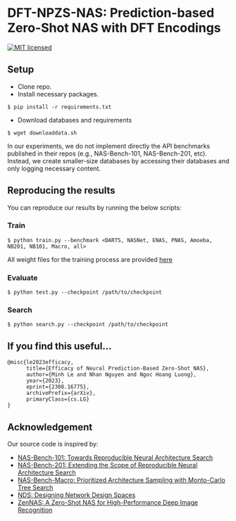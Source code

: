# DFT-NPZS-NAS: Prediction-based Zero-Shot NAS with DFT Encodings
[![MIT licensed](https://img.shields.io/badge/license-MIT-brightgreen.svg)](LICENSE.md)

## Setup
- Clone repo.
- Install necessary packages.
```
$ pip install -r requirements.txt
```
-  Download databases and requirements 
```
$ wget downloaddata.sh
```

In our experiments, we do not implement directly the API benchmarks published in their repos (e.g., NAS-Bench-101, NAS-Bench-201, etc).
Instead, we create smaller-size databases by accessing their databases and only logging necessary content.

## Reproducing the results
You can reproduce our results by running the below scripts:
### Train
```shell
$ python train.py --benchmark <DARTS, NASNet, ENAS, PNAS, Amoeba, NB201, NB101, Macro, all>
```
All weight files for the training process are provided [here](https://drive.google.com/drive/folders/1-2pEC3Dm49UMh7dgzc5dnTI6Sw9uPVxn)

### Evaluate
```shell
$ python test.py --checkpoint /path/to/checkpoint
```
### Search
```shell
$ python search.py --checkpoint /path/to/checkpoint
```

## If you find this useful...
```
@misc{le2023efficacy,
      title={Efficacy of Neural Prediction-Based Zero-Shot NAS}, 
      author={Minh Le and Nhan Nguyen and Ngoc Hoang Luong},
      year={2023},
      eprint={2308.16775},
      archivePrefix={arXiv},
      primaryClass={cs.LG}
}
```
## Acknowledgement
Our source code is inspired by:
- [NAS-Bench-101: Towards Reproducible Neural Architecture Search](https://github.com/google-research/nasbench)
- [NAS-Bench-201: Extending the Scope of Reproducible Neural Architecture Search](https://github.com/D-X-Y/NAS-Bench-201)
- [NAS-Bench-Macro: Prioritized Architecture Sampling with Monto-Carlo Tree Search](https://github.com/xiusu/NAS-Bench-Macro)
- [NDS: Designing Network Design Spaces](https://github.com/facebookresearch/pycls)
- [ZenNAS: A Zero-Shot NAS for High-Performance Deep Image Recognition](https://github.com/facebookresearch/pycls](https://github.com/idstcv/ZenNAS)https://github.com/idstcv/ZenNAS)
